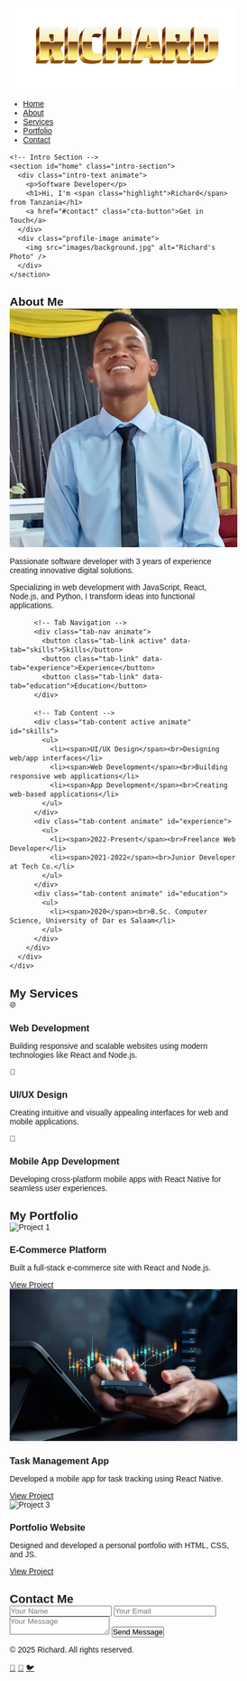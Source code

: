 <!DOCTYPE html>
<html lang="en">
<head>
  <meta charset="UTF-8" />
  <meta name="viewport" content="width=device-width, initial-scale=1.0" />
  <title>Richard's Portfolio</title>
  <link rel="stylesheet" href="styles.css" />
  <link href="https://fonts.googleapis.com/css2?family=Poppins:wght@300;400;600;700&display=swap" rel="stylesheet" />
  <style>
    * {
  margin: 0;
  padding: 0;
  box-sizing: border-box;
  font-family: 'Poppins', sans-serif;
}

html {
  scroll-behavior: smooth;
}

body {
  background: linear-gradient(180deg, #121212 0%, #1a1a1a 100%);
  color: #e0e0e0;
  overflow-x: hidden;
  position: relative;
}

.container {
  max-width: 1240px;
  margin: 0 auto;
  padding: 20px;
}

/* Particle Background */
.particle-background {
  position: fixed;
  top: 0;
  left: 0;
  width: 100%;
  height: 100%;
  z-index: -2;
  pointer-events: none;
}

.particle {
  position: absolute;
  width: 4px;
  height: 4px;
  background: rgba(0, 255, 234, 0.5);
  border-radius: 50%;
  animation: float infinite linear;
}

@keyframes float {
  0% { transform: translateY(100vh); opacity: 0.5; }
  100% { transform: translateY(-10vh); opacity: 0; }
}

/* Navigation */
.navbar {
  display: flex;
  justify-content: space-between;
  align-items: center;
  padding: 15px 0;
  position: sticky;
  top: 0;
  background: #121212;
  z-index: 100;
  box-shadow: 0 2px 5px rgba(0, 0, 0, 0.3);
}

.logo {
  width: 100px;
  filter: brightness(1.2);
}

.navbar ul {
  display: flex;
  list-style: none;
  gap: 25px;
}

.navbar ul li a {
  color: #e0e0e0;
  text-decoration: none;
  font-size: 16px;
  font-weight: 500;
  position: relative;
  transition: color 0.3s ease;
}

.navbar ul li a:hover {
  color: #00ffea;
}

.navbar ul li a::after {
  content: '';
  position: absolute;
  bottom: -4px;
  left: 0;
  width: 0;
  height: 2px;
  background: linear-gradient(90deg, #00ffea, #ffeb3b);
  transition: width 0.3s ease;
}

.navbar ul li a:hover::after {
  width: 100%;
}

/* Intro Section */
.intro-section {
  display: flex;
  align-items: center;
  gap: 40px;
  min-height: 85vh;
  flex-wrap: wrap;
  position: relative;
  overflow: hidden;
}

.intro-section::before {
  content: '';
  position: absolute;
  top: 0;
  left: 0;
  width: 100%;
  height: 100%;
  background: radial-gradient(circle, rgba(0, 255, 234, 0.15), transparent);
  animation: shimmer 8s infinite ease-in-out;
  z-index: -1;
}

@keyframes shimmer {
  0%, 100% { opacity: 0.8; }
  50% { opacity: 0.4; }
}

.intro-text {
  flex: 1;
  transform: translateY(20px);
  opacity: 0;
}

.intro-text p {
  font-size: 20px;
  color: #b0b0b0;
  margin-bottom: 15px;
  font-weight: 300;
}

.intro-text h1 {
  font-size: 48px;
  font-weight: 700;
  margin-bottom: 25px;
  line-height: 1.2;
}

.highlight {
  background: linear-gradient(90deg, #00ffea, #ffeb3b);
  -webkit-background-clip: text;
  background-clip: text;
  color: transparent;
}

.cta-button {
  display: inline-block;
  padding: 12px 30px;
  background: linear-gradient(90deg, #00ffea, #ffeb3b);
  color: #121212;
  text-decoration: none;
  border-radius: 25px;
  font-weight: 600;
  font-size: 16px;
  transition: transform 0.3s, box-shadow 0.3s;
}

.cta-button:hover {
  transform: translateY(-3px);
  box-shadow: 0 5px 15px rgba(0, 255, 234, 0.4);
}

.profile-image {
  transform: translateY(20px);
  opacity: 0;
}

.profile-image img {
  width: 220px;
  height: 220px;
  border-radius: 50%;
  object-fit: cover;
  border: 4px solid #00ffea;
  box-shadow: 0 0 20px rgba(0, 255, 234, 0.3);
}

/* Animations */
.animate {
  animation: fadeInUp 0.8s ease forwards;
}

@keyframes fadeInUp {
  to {
    transform: translateY(0);
    opacity: 1;
  }
}

/* About Section */
.about-section {
  padding: 80px 0;
  background: linear-gradient(135deg, #1e1e1e 0%, #181818 100%);
}

.section-title {
  font-size: 40px;
  font-weight: 700;
  margin-bottom: 40px;
  text-align: center;
  background: linear-gradient(90deg, #00ffea, #ffeb3b);
  -webkit-background-clip: text;
  background-clip: text;
  color: transparent;
}

.row {
  display: flex;
  gap: 40px;
  flex-wrap: wrap;
}

.about-col-1 {
  flex: 1;
  min-width: 280px;
}

.about-col-1 img {
  width: 100%;
  border-radius: 15px;
  border: 3px solid #00ffea;
  box-shadow: 0 0 15px rgba(0, 255, 234, 0.2);
}

.about-col-2 {
  flex: 2;
  min-width: 320px;
}

.about-col-2 p {
  margin-bottom: 20px;
  line-height: 1.7;
  font-weight: 300;
  color: #b0b0b0;
}

/* Tabs */
.tab-nav {
  display: flex;
  gap: 25px;
  margin: 25px 0;
}

.tab-link {
  background: none;
  border: none;
  color: #b0b0b0;
  font-size: 18px;
  font-weight: 500;
  cursor: pointer;
  padding-bottom: 10px;
  position: relative;
  transition: color 0.3s;
}

.tab-link::after {
  content: '';
  position: absolute;
  bottom: 0;
  left: 0;
  width: 0;
  height: 3px;
  background: linear-gradient(90deg, #00ffea, #ffeb3b);
  transition: width 0.3s;
}

.tab-link:hover,
.tab-link.active {
  color: #e0e0e0;
}

.tab-link:hover::after,
.tab-link.active::after {
  width: 100%;
}

.tab-content {
  display: none;
}

.tab-content.active {
  display: block;
}

.tab-content ul {
  list-style: none;
}

.tab-content ul li {
  margin: 15px 0;
  font-size: 16px;
  font-weight: 300;
}

.tab-content ul li span {
  background: linear-gradient(90deg, #00ffea, #ffeb3b);
  -webkit-background-clip: text;
  background-clip: text;
  color: transparent;
  font-weight: 600;
}

/* Services Section */
.services-section {
  padding: 80px 0;
}

.services-grid {
  display: grid;
  grid-template-columns: repeat(auto-fit, minmax(280px, 1fr));
  gap: 25px;
}

.service-card {
  background: #1a1a1a;
  padding: 30px;
  border-radius: 15px;
  text-align: center;
  transition: transform 0.3s, box-shadow 0.3s;
}

.service-card:hover {
  transform: translateY(-8px);
  box-shadow: 0 10px 20px rgba(0, 255, 234, 0.2);
}

.service-icon {
  font-size: 40px;
  margin-bottom: 15px;
}

.service-card h3 {
  font-size: 22px;
  font-weight: 600;
  margin-bottom: 15px;
}

.service-card p {
  color: #b0b0b0;
  font-weight: 300;
  line-height: 1.6;
}

/* Portfolio Section */
.portfolio-section {
  padding: 80px 0;
  background: linear-gradient(135deg, #1e1e1e 0%, #181818 100%);
}

.portfolio-grid {
  display: grid;
  grid-template-columns: repeat(auto-fit, minmax(280px, 1fr));
  gap: 25px;
}

.portfolio-item {
  position: relative;
  overflow: hidden;
  border-radius: 15px;
  box-shadow: 0 5px 15px rgba(0, 0, 0, 0.3);
}

.portfolio-item img {
  width: 100%;
  height: 220px;
  object-fit: cover;
  display: block;
  transition: transform 0.3s;
}

.portfolio-item:hover img {
  transform: scale(1.1);
}

.portfolio-overlay {
  position: absolute;
  top: 0;
  left: 0;
  width: 100%;
  height: 100%;
  background: linear-gradient(180deg, rgba(0, 255, 234, 0.9), rgba(255, 235, 59, 0.9));
  display: flex;
  flex-direction: column;
  justify-content: center;
  align-items: center;
  text-align: center;
  padding: 20px;
  opacity: 0;
  transition: opacity 0.3s;
}

.portfolio-item:hover .portfolio-overlay {
  opacity: 1;
}

.portfolio-overlay h3 {
  font-size: 20px;
  font-weight: 600;
  margin-bottom: 10px;
}

.portfolio-overlay p {
  color: #fff;
  font-weight: 300;
  margin-bottom: 15px;
}

.portfolio-link {
  color: #121212;
  text-decoration: none;
  font-weight: 600;
  background: #fff;
  padding: 8px 20px;
  border-radius: 20px;
  transition: background 0.3s;
}

.portfolio-link:hover {
  background: #ffeb3b;
}

/* Contact Section */
.contact-section {
  padding: 80px 0;
}

.contact-form {
  max-width: 700px;
  margin: 0 auto;
  display: flex;
  flex-direction: column;
  gap: 20px;
}

.contact-form input,
.contact-form textarea {
  padding: 15px;
  border: none;
  border-radius: 10px;
  background: #1a1a1a;
  color: #e0e0e0;
  font-size: 16px;
  font-weight: 300;
  transition: box-shadow 0.3s;
}

.contact-form input:focus,
.contact-form textarea:focus {
  outline: none;
  box-shadow: 0 0 10px rgba(0, 255, 234, 0.3);
}

.contact-form textarea {
  resize: vertical;
  min-height: 120px;
}

/* Footer */
footer {
  text-align: center;
  padding: 30px;
  color: #b0b0b0;
  font-size: 14px;
  font-weight: 300;
  background: linear-gradient(135deg, #1e1e1e 0%, #181818 100%);
}

.social-links {
  margin-top: 10px;
  display: flex;
  justify-content: center;
  gap: 20px;
}

.social-links a {
  color: #b0b0b0;
  font-size: 20px;
  text-decoration: none;
  transition: color 0.3s;
}

.social-links a:hover {
  color: #00ffea;
}

/* Responsive */
@media (max-width: 768px) {
  .intro-section, .row {
    flex-direction: column;
    text-align: center;
  }

  .intro-text h1 {
    font-size: 36px;
  }

  .section-title {
    font-size: 32px;
  }

  .profile-image img {
    width: 180px;
    height: 180px;
  }

  .navbar {
    flex-direction: column;
    gap: 20px;
  }

  .navbar ul {
    flex-direction: column;
    align-items: center;
  }

  .tab-nav {
    justify-content: center;
  }
}

@media (max-width: 480px) {
  .container {
    padding: 15px;
  }

  .intro-text h1 {
    font-size: 28px;
  }

  .profile-image img {
    width: 150px;
    height: 150px;
  }

  .section-title {
    font-size: 28px;
  }

  .cta-button {
    padding: 10px 25px;
  }

  .service-card, .portfolio-item {
    padding: 20px;
  }
}
  </style>
</head>
<body>
  <div class="particle-background"></div>
  <div class="container">
    <!-- Navigation -->
    <nav class="navbar">
      <img src="images/logo.png" alt="Logo" class="logo" />
      <ul>
        <li><a href="#home">Home</a></li>
        <li><a href="#about">About</a></li>
        <li><a href="#services">Services</a></li>
        <li><a href="#portfolio">Portfolio</a></li>
        <li><a href="#contact">Contact</a></li>
      </ul>
    </nav>

    <!-- Intro Section -->
    <section id="home" class="intro-section">
      <div class="intro-text animate">
        <p>Software Developer</p>
        <h1>Hi, I'm <span class="highlight">Richard</span> from Tanzania</h1>
        <a href="#contact" class="cta-button">Get in Touch</a>
      </div>
      <div class="profile-image animate">
        <img src="images/background.jpg" alt="Richard's Photo" />
      </div>
    </section>
  </div>

  <!-- About Section -->
  <section id="about" class="about-section">
    <div class="container">
      <h2 class="section-title animate">About Me</h2>
      <div class="row">
        <div class="about-col-1 animate">
          <img src="images/about.png" alt="About Me" />
        </div>
        <div class="about-col-2">
          <p class="animate">Passionate software developer with 3 years of experience creating innovative digital solutions.</p>
          <p class="animate">Specializing in web development with JavaScript, React, Node.js, and Python, I transform ideas into functional applications.</p>
          
          <!-- Tab Navigation -->
          <div class="tab-nav animate">
            <button class="tab-link active" data-tab="skills">Skills</button>
            <button class="tab-link" data-tab="experience">Experience</button>
            <button class="tab-link" data-tab="education">Education</button>
          </div>

          <!-- Tab Content -->
          <div class="tab-content active animate" id="skills">
            <ul>
              <li><span>UI/UX Design</span><br>Designing web/app interfaces</li>
              <li><span>Web Development</span><br>Building responsive web applications</li>
              <li><span>App Development</span><br>Creating web-based applications</li>
            </ul>
          </div>
          <div class="tab-content animate" id="experience">
            <ul>
              <li><span>2022-Present</span><br>Freelance Web Developer</li>
              <li><span>2021-2022</span><br>Junior Developer at Tech Co.</li>
            </ul>
          </div>
          <div class="tab-content animate" id="education">
            <ul>
              <li><span>2020</span><br>B.Sc. Computer Science, University of Dar es Salaam</li>
            </ul>
          </div>
        </div>
      </div>
    </div>
  </section>

  <!-- Services Section -->
  <section id="services" class="services-section">
    <div class="container">
      <h2 class="section-title animate">My Services</h2>
      <div class="services-grid">
        <div class="service-card animate">
          <div class="service-icon">🌐</div>
          <h3>Web Development</h3>
          <p>Building responsive and scalable websites using modern technologies like React and Node.js.</p>
        </div>
        <div class="service-card animate">
          <div class="service-icon">🎨</div>
          <h3>UI/UX Design</h3>
          <p>Creating intuitive and visually appealing interfaces for web and mobile applications.</p>
        </div>
        <div class="service-card animate">
          <div class="service-icon">📱</div>
          <h3>Mobile App Development</h3>
          <p>Developing cross-platform mobile apps with React Native for seamless user experiences.</p>
        </div>
      </div>
    </div>
  </section>

  <!-- Portfolio Section -->
  <section id="portfolio" class="portfolio-section">
    <div class="container">
      <h2 class="section-title animate">My Portfolio</h2>
      <div class="portfolio-grid">
        <div class="portfolio-item animate">
          <img src="images/project1.jpg" alt="Project 1" />
          <div class="portfolio-overlay">
            <h3>E-Commerce Platform</h3>
            <p>Built a full-stack e-commerce site with React and Node.js.</p>
            <a href="#" class="portfolio-link">View Project</a>
          </div>
        </div>
        <div class="portfolio-item animate">
          <img src="images/project2.jpg" alt="Project 2" />
          <div class="portfolio-overlay">
            <h3>Task Management App</h3>
            <p>Developed a mobile app for task tracking using React Native.</p>
            <a href="#" class="portfolio-link">View Project</a>
          </div>
        </div>
        <div class="portfolio-item animate">
          <img src="images/project3.jpg" alt="Project 3" />
          <div class="portfolio-overlay">
            <h3>Portfolio Website</h3>
            <p>Designed and developed a personal portfolio with HTML, CSS, and JS.</p>
            <a href="#" class="portfolio-link">View Project</a>
          </div>
        </div>
      </div>
    </div>
  </section>

  <!-- Contact Section -->
  <section id="contact" class="contact-section">
    <div class="container">
      <h2 class="section-title animate">Contact Me</h2>
      <form class="contact-form animate">
        <input type="text" placeholder="Your Name" required />
        <input type="email" placeholder="Your Email" required />
        <textarea placeholder="Your Message" required></textarea>
        <button type="submit" class="cta-button">Send Message</button>
      </form>
    </div>
  </section>

  <!-- Footer -->
  <footer>
    <p>© 2025 Richard. All rights reserved.</p>
    <div class="social-links">
      <a href="#" aria-label="LinkedIn">🔗</a>
      <a href="#" aria-label="GitHub">🐙</a>
      <a href="#" aria-label="Twitter">🐦</a>
    </div>
  </footer>

  <script>
    document.addEventListener('DOMContentLoaded', () => {
      // Tab functionality
      const tabLinks = document.querySelectorAll('.tab-link');
      const tabContents = document.querySelectorAll('.tab-content');

      tabLinks.forEach(link => {
        link.addEventListener('click', () => {
          tabLinks.forEach(l => l.classList.remove('active'));
          tabContents.forEach(c => c.classList.remove('active'));

          link.classList.add('active');
          const tabId = link.getAttribute('data-tab');
          document.getElementById(tabId).classList.add('active');
        });
      });

      // Contact form submission
      const contactForm = document.querySelector('.contact-form');
      contactForm.addEventListener('submit', (e) => {
        e.preventDefault();
        alert('Message sent! (This is a demo - form submission not implemented)');
        contactForm.reset();
      });

      // Animation on scroll
      const animateElements = document.querySelectorAll('.animate');
      const observer = new IntersectionObserver((entries) => {
        entries.forEach(entry => {
          if (entry.isIntersecting) {
            entry.target.classList.add('visible');
          }
        });
      }, { threshold: 0.3 });

      animateElements.forEach(el => observer.observe(el));

      // Particle background
      const particleContainer = document.querySelector('.particle-background');
      const particleCount = 50;

      for (let i = 0; i < particleCount; i++) {
        const particle = document.createElement('div');
        particle.classList.add('particle');
        particle.style.left = `${Math.random() * 100}vw`;
        particle.style.animationDuration = `${Math.random() * 10 + 5}s`;
        particle.style.animationDelay = `${Math.random() * 5}s`;
        particleContainer.appendChild(particle);
      }
    });
  </script>
</body>
</html>
